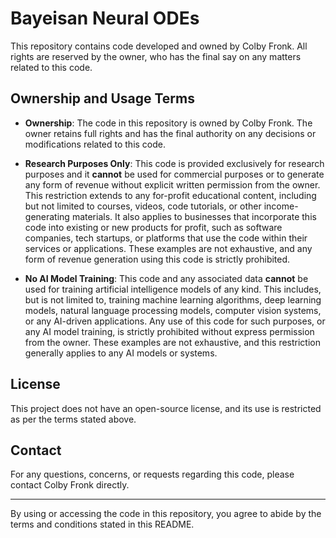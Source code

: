 # Bayeisan Neural ODEs

This repository contains code developed and owned by Colby Fronk. All rights are reserved by the owner, who has the final say on any matters related to this code.

## Ownership and Usage Terms

- **Ownership**: The code in this repository is owned by Colby Fronk. The owner retains full rights and has the final authority on any decisions or modifications related to this code.

- **Research Purposes Only**: This code is provided exclusively for research purposes and it **cannot** be used for commercial purposes or to generate any form of revenue without explicit written permission from the owner. This restriction extends to any for-profit educational content, including but not limited to courses, videos, code tutorials, or other income-generating materials. It also applies to businesses that incorporate this code into existing or new products for profit, such as software companies, tech startups, or platforms that use the code within their services or applications. These examples are not exhaustive, and any form of revenue generation using this code is strictly prohibited.

- **No AI Model Training**: This code and any associated data **cannot** be used for training artificial intelligence models of any kind. This includes, but is not limited to, training machine learning algorithms, deep learning models, natural language processing models, computer vision systems, or any AI-driven applications. Any use of this code for such purposes, or any AI model training, is strictly prohibited without express permission from the owner. These examples are not exhaustive, and this restriction generally applies to any AI models or systems.

## License

This project does not have an open-source license, and its use is restricted as per the terms stated above.

## Contact

For any questions, concerns, or requests regarding this code, please contact Colby Fronk directly.

---

By using or accessing the code in this repository, you agree to abide by the terms and conditions stated in this README.
